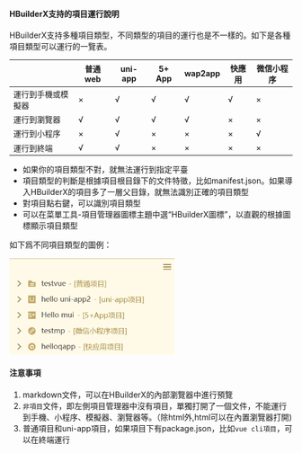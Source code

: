 #### HBuilderX支持的項目運行說明

HBuilderX支持多種項目類型，不同類型的項目的運行也是不一樣的。如下是各種項目類型可以運行的一覽表。

|                       | 普通web | uni-app | 5+ App| wap2app | 快應用 | 微信小程序 |
| --------------------- | ------- | ------ | ---------- | ------- | ------ | ---------- |
| 運行到手機或模擬器 | ×       | √      | √          | √       | √      | ×          |
| 運行到瀏覽器           | √       | √      | √          | √       | ×      | ×          |
| 運行到小程序           | ×       | √      | ×          | ×       | ×      | √          |
| 運行到終端          | √      | √      | ×          | ×       | ×      | ×          |

- 如果你的項目類型不對，就無法運行到指定平臺
- 項目類型的判斷是根據項目根目錄下的文件特徵，比如manifest.json。如果導入HBuilderX的項目多了一層父目錄，就無法識別正確的項目類型
- 對項目點右鍵，可以識別項目類型
- 可以在菜單工具-項目管理器圖標主題中選“HBuilderX圖標”，以直觀的根據圖標顯示項目類型

如下爲不同項目類型的圖例：

<img src="/static/snapshots/tutorial/ProjectType.png" style="zoom: 70%;" />

#### 注意事項

1. markdown文件，可以在HBuilderX的內部瀏覽器中進行預覽
2. `非項目`文件，即左側項目管理器中沒有項目，單獨打開了一個文件，不能運行到手機、小程序、模擬器、瀏覽器等。（除html外,html可以在內置瀏覽器打開)
3.  普通項目和uni-app項目，如果項目下有package.json，比如`vue cli項目`，可以在終端運行
